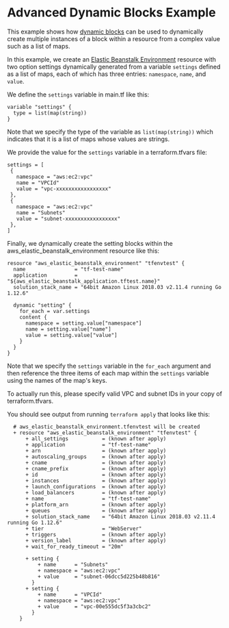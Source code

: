 # Advanced Dynamic Blocks Example
This example shows how [dynamic blocks](https://www.terraform.io/docs/configuration/expressions.html#dynamic-blocks) can be used to dynamically create multiple instances of a block within a resource from a complex value such as a list of maps.

In this example, we create an [Elastic Beanstalk Environment](https://www.terraform.io/docs/providers/aws/r/elastic_beanstalk_environment.html) resource with two option settings dynamically generated from a variable `settings` defined as a list of maps, each of which has three entries: `namespace`, `name`, and `value`.  

We define the `settings` variable in main.tf like this:

```
variable "settings" {
  type = list(map(string))
}
```
Note that we specify the type of the variable as `list(map(string))` which indicates that it is a list of maps whose values are strings.

We provide the value for the `settings` variable in a terraform.tfvars file:

```
settings = [
 {
   namespace = "aws:ec2:vpc"
   name = "VPCId"
   value = "vpc-xxxxxxxxxxxxxxxxx"
 },
 {
   namespace = "aws:ec2:vpc"
   name = "Subnets"
   value = "subnet-xxxxxxxxxxxxxxxxx"
 },
]
```

Finally, we dynamically create the setting blocks within the aws_elastic_beanstalk_environment resource like this:

```
resource "aws_elastic_beanstalk_environment" "tfenvtest" {
  name                = "tf-test-name"
  application         = "${aws_elastic_beanstalk_application.tftest.name}"
  solution_stack_name = "64bit Amazon Linux 2018.03 v2.11.4 running Go 1.12.6"

  dynamic "setting" {
    for_each = var.settings
    content {
      namespace = setting.value["namespace"]
      name = setting.value["name"]
      value = setting.value["value"]
    }
  }
}
```

Note that we specify the `settings` variable in the `for_each` argument and then reference the three items of each map within the `settings` variable using the names of the map's keys.

To actually run this, please specify valid VPC and subnet IDs in your copy of terraform.tfvars.

You should see output from running `terraform apply` that looks like this:

```
  # aws_elastic_beanstalk_environment.tfenvtest will be created
  + resource "aws_elastic_beanstalk_environment" "tfenvtest" {
      + all_settings           = (known after apply)
      + application            = "tf-test-name"
      + arn                    = (known after apply)
      + autoscaling_groups     = (known after apply)
      + cname                  = (known after apply)
      + cname_prefix           = (known after apply)
      + id                     = (known after apply)
      + instances              = (known after apply)
      + launch_configurations  = (known after apply)
      + load_balancers         = (known after apply)
      + name                   = "tf-test-name"
      + platform_arn           = (known after apply)
      + queues                 = (known after apply)
      + solution_stack_name    = "64bit Amazon Linux 2018.03 v2.11.4 running Go 1.12.6"
      + tier                   = "WebServer"
      + triggers               = (known after apply)
      + version_label          = (known after apply)
      + wait_for_ready_timeout = "20m"

      + setting {
          + name      = "Subnets"
          + namespace = "aws:ec2:vpc"
          + value     = "subnet-06dcc5d225b48b816"
        }
      + setting {
          + name      = "VPCId"
          + namespace = "aws:ec2:vpc"
          + value     = "vpc-00e555dc5f3a3cbc2"
        }
    }
```
